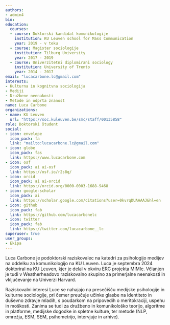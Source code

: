 ```yaml
---
authors:
- admin4
bio: 
education:
  courses:
  - course: Doktorski kandidat komunikologije
    institution: KU Leuven school for Mass Communication
    year: 2019 - v teku
  - course: Magister sociologije
    institution: Tilburg University
    year: 2017 - 2019
  - course: Univerzitetni diplomirani sociology
    institution: University of Trento
    year: 2014 - 2017
email: "lucacarbone.lc@gmail.com"
interests:
- Kulturna in kognitvna sociologija
- Mediji
- Družbene neenakosti
- Metode in odprta znanost
name: Luca Carbone
organizations:
- name: KU Leuven
  url: "https://soc.kuleuven.be/smc/staff/00135858"
role: Doktorski študent
social:
- icon: envelope
  icon_pack: fa
  link: "mailto:lucacarbone.lc@gmail.com"
- icon: globe
  icon_pack: fas
  link: https://www.lucacarbone.com
- icon: osf
  icon_pack: ai ai-osf
  link: https://osf.io/r2s8q/
- icon: orcid
  icon_pack: ai ai-orcid
  link: https://orcid.org/0000-0003-1688-9468
- icon: google-scholar
  icon_pack: ai
  link: https://scholar.google.com/citations?user=0kvrqDUAAAAJ&hl=en
- icon: github
  icon_pack: fab
  link: https://github.com/lucacarbonelc
- icon: twitter
  icon_pack: fab
  link: https://twitter.com/lucacarbone__lc
superuser: true
user_groups:
- Ekipa
---
```


Luca Carbone je podoktorski raziskovalec na katedri za psihologijo medijev na oddelku za komunikologijo na KU Leuven. Luca je septembra 2024 doktoriral na KU Leuven, kjer je delal v okviru ERC projekta MIMIc. Včlanjen je tudi v Weatherheadovo raziskovalno skupino za primerjalne neenakosti in vključevanje na Univerzi Harvard.
 
Raziskovalni interesi Luce se nahajajo na presečišču medijske psihologije in kulturne sociologije, pri čemer preučuje učinke glasbe na identiteto in duševno zdravje mladih, s poudarkom na pripovedih o meritokraciji, uspehu in moškosti. Zanima se tudi za družbeno in komunikološko teorijo, algoritme in platforme, medijske dogodke in spletne kulture, ter metode (NLP, omrežja, ESM, SEM, psihometrijo, intervjuje in arhive).